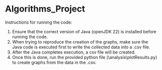 # Algorithms_Project
Instructions for running the code:

1) Ensure that the correct version of Java (openJDK 22) is installed before running the code.
2) When trying to reproduce the creation of the graphs, make sure the Java code is executed first to write the collected data into a .csv file.
3) After the Java completes execution, a csv file will be created.
4) Once this is done, run the provided python file (\analysis\plotResults.py) to create graphs from the data in the .csv.

